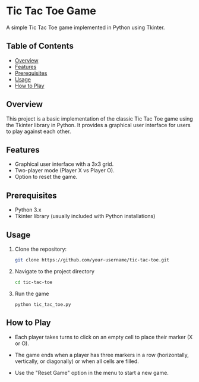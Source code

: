 # Tic Tac Toe Game

A simple Tic Tac Toe game implemented in Python using Tkinter.

## Table of Contents

- [Overview](#overview)
- [Features](#features)
- [Prerequisites](#prerequisites)
- [Usage](#usage)
- [How to Play](#how-to-play)



## Overview

This project is a basic implementation of the classic Tic Tac Toe game using the Tkinter library in Python. It provides a graphical user interface for users to play against each other.

## Features

- Graphical user interface with a 3x3 grid.
- Two-player mode (Player X vs Player O).
- Option to reset the game.

## Prerequisites

- Python 3.x
- Tkinter library (usually included with Python installations)

## Usage

1. Clone the repository:

   ```bash
   git clone https://github.com/your-username/tic-tac-toe.git

2. Navigate to the project directory

   ```bash
   cd tic-tac-toe

3. Run the game

   ```bsh
   python tic_tac_toe.py

## How to Play 

- Each player takes turns to click on an empty cell to place their marker (X or O).

- The game ends when a player has three markers in a row (horizontally, vertically, or diagonally) or when all cells are filled.

- Use the "Reset Game" option in the menu to start a new game.
